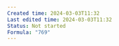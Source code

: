```yaml
---
Created time: 2024-03-03T11:32
Last edited time: 2024-03-03T11:32
Status: Not started
Formula: "769"
---
```

